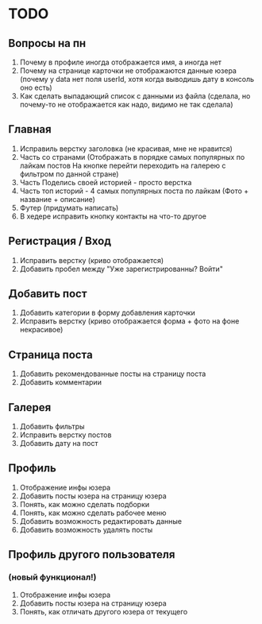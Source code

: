 # TODO

## Вопросы на пн
1. Почему в профиле иногда отображается имя, а иногда нет
2. Почему на странице карточки не отображаются данные юзера 
(почему у data нет поля userId, хотя когда выводишь дату в консоль оно есть)
3. Как сделать выпадающий список с данными из файла
(сделала, но почему-то не отображается как надо, видимо не так сделала)

## Главная
1. Исправиль верстку заголовка (не красивая, мне не нравится)
2. Часть со странами 
(Отображать в порядке самых популярных по лайкам постов
На кнопке перейти переходить на галерею с фильтром по данной стране)
3. Часть Поделись своей историей - просто верстка
4. Часть топ историй - 4 самых популярных поста по лайкам
(Фото + название + описание)
5. Футер (придумать написать)
6. В хедере исправить кнопку контакты на что-то другое

## Регистрация / Вход
1. Исправить верстку (криво отображается)
3. Добавить пробел между "Уже зарегистрированны? Войти"

## Добавить пост
1. Добавить категории в форму добавления карточки
2. Исправить верстку (криво отображается форма + фото на фоне некрасивое)

## Страница поста
1. Добавить рекомендованные посты на страницу поста
2. Добавить комментарии

## Галерея
1. Добавить фильтры
2. Исправить верстку постов
3. Добавить дату на пост

## Профиль
1. Отображение инфы юзера
2. Добавить посты юзера на страницу юзера
3. Понять, как можно сделать подборки
4. Понять, как можно сделать рабочее меню
5. Добавить возможность редактировать данные
6. Добавить возможность удалять посты

## Профиль другого пользователя 
### (новый функционал!)
1. Отображение инфы юзера
2. Добавить посты юзера на страницу юзера
3. Понять, как отличать другого юзера от текущего





